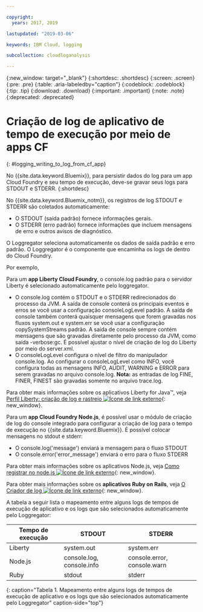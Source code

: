 ```yaml
---

copyright:
  years: 2017, 2019

lastupdated: "2019-03-06"

keywords: IBM Cloud, logging

subcollection: cloudloganalysis

---
```


{:new_window: target="_blank"}
{:shortdesc: .shortdesc}
{:screen: .screen}
{:pre: .pre}
{:table: .aria-labeledby="caption"}
{:codeblock: .codeblock}
{:tip: .tip}
{:download: .download}
{:important: .important}
{:note: .note}
{:deprecated: .deprecated}

# Criação de log de aplicativo de tempo de execução por meio de apps CF
{: #logging_writing_to_log_from_cf_app}

No {{site.data.keyword.Bluemix}}, para persistir dados do log para um app Cloud Foundry e seu tempo de execução, deve-se gravar seus logs para STDOUT e STDERR. 
{:shortdesc}

No {{site.data.keyword.Bluemix_notm}}, os registros de log STDOUT e STDERR são coletados automaticamente:

* O STDOUT (saída padrão) fornece informações gerais.  
* O STDERR (erro padrão) fornece informações que incluem mensagens de erro e outros avisos de diagnóstico. 

O Loggregator seleciona automaticamente os dados de saída padrão e erro padrão. O Loggregator é o componente que encaminha os logs de dentro do Cloud Foundry. 

Por exemplo, 

Para um **app Liberty Cloud Foundry**, o console.log padrão para o servidor Liberty é selecionado automaticamente pelo loggregator. 

* O console.log contém o STDOUT e o STDERR redirecionados do processo da JVM. A saída de console conterá os principais eventos e erros se você usar a configuração consoleLogLevel padrão. A saída de console também conterá quaisquer mensagens que forem gravadas nos fluxos system.out e system.err se você usar a configuração copySystemStreams padrão. A saída de console sempre contém mensagens que são gravadas diretamente pelo processo da JVM, como saída -verbose:gc. É possível ajustar o nível de criação de log do Liberty por meio do server.xml.
* O consoleLogLevel configura o nível de filtro do manipulador console.log. Ao configurar o consoleLogLevel como INFO, você configura todas as mensagens INFO, AUDIT, WARNING e ERROR para serem gravadas no arquivo console.log. **Nota:** as entradas de log FINE, FINER, FINEST são gravadas somente no arquivo trace.log.

Para obter mais informações sobre os aplicativos Liberty for Java™, veja [Perfil Liberty: criação de log e rastreio ![Ícone de link externo](../../../icons/launch-glyph.svg "Ícone de link externo")](http://www-01.ibm.com/support/knowledgecenter/was_beta_liberty/com.ibm.websphere.wlp.nd.multiplatform.doc/ae/rwlp_logging.html){: new_window}.

Para um **app Cloud Foundry Node.js**, é possível usar o módulo de criação de log do console integrado para configurar a criação de log para o tempo de execução no {{site.data.keyword.Bluemix}}. É possível colocar mensagens no stdout e stderr:

* O console.log('message') enviará a mensagem para o fluxo STDOUT
* O console.error('error_message') enviará o erro para o fluxo STDERR

Para obter mais informações sobre os aplicativos Node.js, veja [Como registrar no node.js ![Ícone de link externo](../../../icons/launch-glyph.svg "Ícone de link externo")](https://docs.nodejitsu.com/articles/intermediate/how-to-log/){: new_window}.


Para obter mais informações sobre os **aplicativos Ruby on Rails**, veja [O Criador de log ![Ícone de link externo](../../../icons/launch-glyph.svg "Ícone de link externo")](http://guides.rubyonrails.org/debugging_rails_applications.html#the-logger){: new_window}.

A tabela a seguir lista o mapeamento entre alguns logs de tempos de execução de aplicativo e os logs que são selecionados automaticamente pelo Loggregator:

| **Tempo de execução** |    **STDOUT**     | **STDERR** |
|-----------------|-------------------|-------------------|
| Liberty | system.out | system.err |
| Node.js | console.log, console.info | console.error, console.warn |
| Ruby | stdout| stderr |
{: caption="Tabela 1. Mapeamento entre alguns logs de tempos de execução de aplicativo e os logs que são selecionados automaticamente pelo Loggregator" caption-side="top"}

